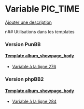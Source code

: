 # Variable PIC_TIME
[Ajouter une description](https://fa-tvars.appspot.com/PIC_TIME)

n## Utilisations dans les templates

### Version PunBB

#### [Template album_showpage_body](punbb/album_showpage_body.md)
* [Variable à la ligne 276](../punbb/album_showpage_body.tpl#L276)

### Version phpBB2

#### [Template album_showpage_body](subsilver/album_showpage_body.md)
* [Variable à la ligne 284](../subsilver/album_showpage_body.tpl#L284)